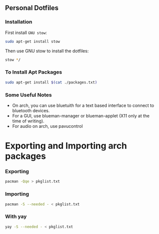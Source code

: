 ## Personal Dotfiles

### Installation

First install `GNU stow`:

```bash
sudo apt-get install stow
```
Then use GNU stow to install the dotfiles:

```bash
stow */
```

### To Install Apt Packages

```bash
sudo apt-get install $(cat ./packages.txt)
```

### Some Useful Notes

- On arch, you can use bluetuith for a text based interface to connect to bluetooth devices.
- For a GUI, use blueman-manager or blueman-applet (X11 only at the time of writing).
- For audio on arch, use pavucontrol

# Exporting and Importing arch packages

### Exporting

```bash
pacman -Qqe > pkglist.txt
```
### Importing

```bash
pacman -S --needed - < pkglist.txt
```

### With yay

```bash
yay -S --needed - < pkglist.txt
```
